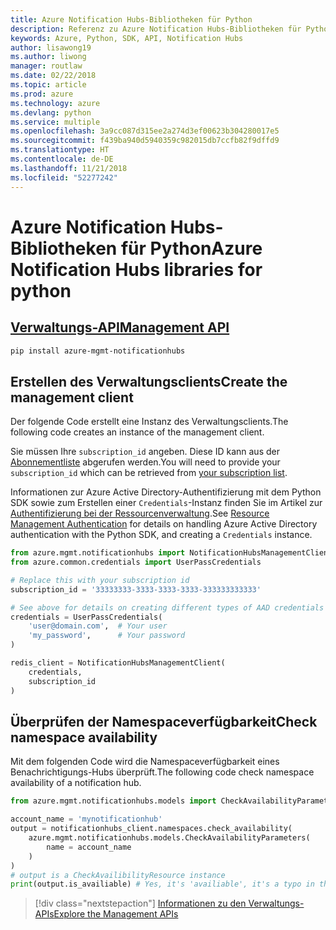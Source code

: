 ```yaml
---
title: Azure Notification Hubs-Bibliotheken für Python
description: Referenz zu Azure Notification Hubs-Bibliotheken für Python
keywords: Azure, Python, SDK, API, Notification Hubs
author: lisawong19
ms.author: liwong
manager: routlaw
ms.date: 02/22/2018
ms.topic: article
ms.prod: azure
ms.technology: azure
ms.devlang: python
ms.service: multiple
ms.openlocfilehash: 3a9cc087d315ee2a274d3ef00623b304280017e5
ms.sourcegitcommit: f439ba940d5940359c982015db7ccfb82f9dffd9
ms.translationtype: HT
ms.contentlocale: de-DE
ms.lasthandoff: 11/21/2018
ms.locfileid: "52277242"
---
```

# <a name="azure-notification-hubs-libraries-for-python"></a><span data-ttu-id="9a21e-104">Azure Notification Hubs-Bibliotheken für Python</span><span class="sxs-lookup"><span data-stu-id="9a21e-104">Azure Notification Hubs libraries for python</span></span>

## <a name="management-apipythonapioverviewazurenotificationhubsmanagement"></a>[<span data-ttu-id="9a21e-105">Verwaltungs-API</span><span class="sxs-lookup"><span data-stu-id="9a21e-105">Management API</span></span>](/python/api/overview/azure/notificationhubs/management)

```bash
pip install azure-mgmt-notificationhubs
```

## <a name="create-the-management-client"></a><span data-ttu-id="9a21e-106">Erstellen des Verwaltungsclients</span><span class="sxs-lookup"><span data-stu-id="9a21e-106">Create the management client</span></span>

<span data-ttu-id="9a21e-107">Der folgende Code erstellt eine Instanz des Verwaltungsclients.</span><span class="sxs-lookup"><span data-stu-id="9a21e-107">The following code creates an instance of the management client.</span></span>

<span data-ttu-id="9a21e-108">Sie müssen Ihre ``subscription_id`` angeben. Diese ID kann aus der [Abonnementliste](https://manage.windowsazure.com/#Workspaces/AdminTasks/SubscriptionMapping) abgerufen werden.</span><span class="sxs-lookup"><span data-stu-id="9a21e-108">You will need to provide your ``subscription_id`` which can be retrieved from [your subscription list](https://manage.windowsazure.com/#Workspaces/AdminTasks/SubscriptionMapping).</span></span>

<span data-ttu-id="9a21e-109">Informationen zur Azure Active Directory-Authentifizierung mit dem Python SDK sowie zum Erstellen einer ``Credentials``-Instanz finden Sie im Artikel zur [Authentifizierung bei der Ressourcenverwaltung](/python/azure/python-sdk-azure-authenticate).</span><span class="sxs-lookup"><span data-stu-id="9a21e-109">See [Resource Management Authentication](/python/azure/python-sdk-azure-authenticate) for details on handling Azure Active Directory authentication with the Python SDK, and creating a ``Credentials`` instance.</span></span>

```python
from azure.mgmt.notificationhubs import NotificationHubsManagementClient
from azure.common.credentials import UserPassCredentials

# Replace this with your subscription id
subscription_id = '33333333-3333-3333-3333-333333333333'

# See above for details on creating different types of AAD credentials
credentials = UserPassCredentials(
    'user@domain.com',  # Your user
    'my_password',      # Your password
)

redis_client = NotificationHubsManagementClient(
    credentials,
    subscription_id
)
```

## <a name="check-namespace-availability"></a><span data-ttu-id="9a21e-110">Überprüfen der Namespaceverfügbarkeit</span><span class="sxs-lookup"><span data-stu-id="9a21e-110">Check namespace availability</span></span>

<span data-ttu-id="9a21e-111">Mit dem folgenden Code wird die Namespaceverfügbarkeit eines Benachrichtigungs-Hubs überprüft.</span><span class="sxs-lookup"><span data-stu-id="9a21e-111">The following code check namespace availability of a notification hub.</span></span>
```python
from azure.mgmt.notificationhubs.models import CheckAvailabilityParameters

account_name = 'mynotificationhub'
output = notificationhubs_client.namespaces.check_availability(
    azure.mgmt.notificationhubs.models.CheckAvailabilityParameters(
        name = account_name
    )
)
# output is a CheckAvailibilityResource instance
print(output.is_availiable) # Yes, it's 'availiable', it's a typo in the REST API
```

> [!div class="nextstepaction"]
> [<span data-ttu-id="9a21e-112">Informationen zu den Verwaltungs-APIs</span><span class="sxs-lookup"><span data-stu-id="9a21e-112">Explore the Management APIs</span></span>](/python/api/overview/azure/notificationhubs/management)
